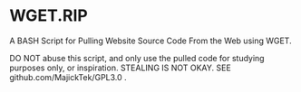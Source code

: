 # WGET.RIP
A BASH Script for Pulling Website Source Code From the Web using WGET.

DO NOT abuse this script, and only use the pulled code for studying purposes only, or inspiration. STEALING IS NOT OKAY. SEE github.com/MajickTek/GPL3.0 .
